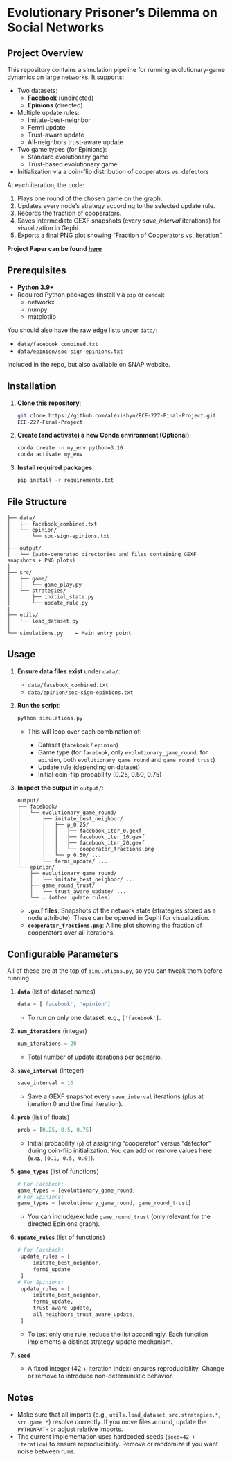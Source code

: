 # Evolutionary Prisoner’s Dilemma on Social Networks

## Project Overview
This repository contains a simulation pipeline for running evolutionary-game dynamics on large networks. It supports:

- Two datasets:
  - **Facebook** (undirected)
  - **Epinions** (directed)
- Multiple update rules:
  - Imitate-best-neighbor
  - Fermi update
  - Trust-aware update
  - All-neighbors trust-aware update
- Two game types (for Epinions):
  - Standard evolutionary game
  - Trust-based evolutionary game
- Initialization via a coin-flip distribution of cooperators vs. defectors

At each iteration, the code:
1. Plays one round of the chosen game on the graph.
2. Updates every node’s strategy according to the selected update rule.
3. Records the fraction of cooperators.
4. Saves intermediate GEXF snapshots (every _save_interval_ iterations) for visualization in Gephi.
5. Exports a final PNG plot showing “Fraction of Cooperators vs. Iteration”.

**Project Paper can be found [here]()**

## Prerequisites
- **Python 3.9+**
- Required Python packages (install via `pip` or `conda`):
  - networkx
  - numpy
  - matplotlib

You should also have the raw edge lists under `data/`:
- `data/facebook_combined.txt`
- `data/epinion/soc-sign-epinions.txt`

Included in the repo, but also available on SNAP website.

## Installation
1. **Clone this repository**:
    ```bash
    git clone https://github.com/alexishyu/ECE-227-Final-Project.git
    ECE-227-Final-Project
    ```

2. **Create (and activate) a new Conda environment (Optional)**:
    ```bash
    conda create -n my_env python=3.10
    conda activate my_env
    ```
3. **Install required packages**:
   ```bash
   pip install -r requirements.txt
   ```

## File Structure

```
├── data/
│   ├── facebook_combined.txt
│   └── epinion/
│       └── soc-sign-epinions.txt
│
├── output/
│   └── (auto-generated directories and files containing GEXF snapshots + PNG plots)
│
├── src/
│   ├── game/
│   │   └── game_play.py
│   └── strategies/
│       ├── initial_state.py
│       └── update_rule.py
|
├── utils/
│   └── load_dataset.py
│
└── simulations.py    ← Main entry point
```

## Usage

1. **Ensure data files exist** under `data/`:

   * `data/facebook_combined.txt`
   * `data/epinion/soc-sign-epinions.txt`

2. **Run the script**:

   ```bash
   python simulations.py
   ```

   * This will loop over each combination of:

     * Dataset (`facebook` / `epinion`)
     * Game type (for `facebook`, only `evolutionary_game_round`; for `epinion`, both `evolutionary_game_round` and `game_round_trust`)
     * Update rule (depending on dataset)
     * Initial‐coin-flip probability (0.25, 0.50, 0.75)

3. **Inspect the output** in `output/`:

   ```
   output/
   ├── facebook/
   │   └── evolutionary_game_round/
   │       ├── imitate_best_neighbor/
   │       │   ├── p_0.25/
   │       │   │   ├── facebook_iter_0.gexf
   │       │   │   ├── facebook_iter_10.gexf
   │       │   │   ├── facebook_iter_20.gexf
   │       │   │   └── cooperator_fractions.png
   │       │   └── p_0.50/ ...
   │       └── fermi_update/ ...
   └── epinion/
       ├── evolutionary_game_round/
       │   └── imitate_best_neighbor/ ...
       ├── game_round_trust/
       │   └── trust_aware_update/ ...
       └── … (other update rules)
   ```

   * **`.gexf` files**: Snapshots of the network state (strategies stored as a node attribute). These can be opened in Gephi for visualization.
   * **`cooperator_fractions.png`**: A line plot showing the fraction of cooperators over all iterations.

## Configurable Parameters

All of these are at the top of `simulations.py`, so you can tweak them before running.

1. **`data`** (list of dataset names)

   ```python
   data = ['facebook', 'epinion']
   ```

   * To run on only one dataset, e.g., `['facebook']`.

2. **`num_iterations`** (integer)

   ```python
   num_iterations = 20
   ```

   * Total number of update iterations per scenario.

3. **`save_interval`** (integer)

   ```python
   save_interval = 10
   ```

   * Save a GEXF snapshot every `save_interval` iterations (plus at iteration 0 and the final iteration).

4. **`prob`** (list of floats)

   ```python
   prob = [0.25, 0.5, 0.75]
   ```

   * Initial probability (`p`) of assigning “cooperator” versus “defector” during coin-flip initialization. You can add or remove values here (e.g., `[0.1, 0.5, 0.9]`).

5. **`game_types`** (list of functions)

   ```python
   # For Facebook:
   game_types = [evolutionary_game_round]
   # For Epinions:
   game_types = [evolutionary_game_round, game_round_trust]
   ```

   * You can include/exclude `game_round_trust` (only relevant for the directed Epinions graph).

6. **`update_rules`** (list of functions)

   ```python
   # For Facebook:
    update_rules = [
        imitate_best_neighbor, 
        fermi_update
    ]
   # For Epinions:
    update_rules = [
        imitate_best_neighbor,
        fermi_update,
        trust_aware_update,
        all_neighbors_trust_aware_update,
    ]
   ```

   * To test only one rule, reduce the list accordingly. Each function implements a distinct strategy-update mechanism.

7. **`seed`**

   * A fixed integer (42 + iteration index) ensures reproducibility. Change or remove to introduce non-deterministic behavior.



## Notes

* Make sure that all imports (e.g., `utils.load_dataset`, `src.strategies.*`, `src.game.*`) resolve correctly. If you move files around, update the `PYTHONPATH` or adjust relative imports.
* The current implementation uses hardcoded seeds (`seed=42 + iteration`) to ensure reproducibility. Remove or randomize if you want noise between runs.

